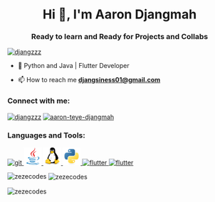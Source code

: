 <h1 align="center">Hi 👋, I'm Aaron Djangmah</h1>
<h3 align="center">Ready to learn and Ready for Projects and Collabs</h3>

<p align="left"> <a href="https://twitter.com/djangzzz" target="blank"><img src="https://img.shields.io/twitter/follow/djangzzz?logo=twitter&style=for-the-badge" alt="djangzzz" /></a> </p>

- 🌱 Python and Java | Flutter Developer

- 📫 How to reach me **djangsiness01@gmail.com**

<h3 align="left">Connect with me:</h3>
<p align="left">
<a href="https://twitter.com/djangzzz" target="blank"><img align="center" src="https://raw.githubusercontent.com/rahuldkjain/github-profile-readme-generator/master/src/images/icons/Social/twitter.svg" alt="djangzzz" height="30" width="40" /></a>
<a href="https://linkedin.com/in/aaron-teye-djangmah" target="blank"><img align="center" src="https://raw.githubusercontent.com/rahuldkjain/github-profile-readme-generator/master/src/images/icons/Social/linked-in-alt.svg" alt="aaron-teye-djangmah" height="30" width="40" /></a>
</p>

<h3 align="left">Languages and Tools:</h3>
<p align="left"> <a href="https://git-scm.com/" target="_blank" rel="noreferrer"> <img src="https://www.vectorlogo.zone/logos/git-scm/git-scm-icon.svg" alt="git" width="40" height="40"/> </a> <a href="https://www.java.com" target="_blank" rel="noreferrer"> <img src="https://raw.githubusercontent.com/devicons/devicon/master/icons/java/java-original.svg" alt="java" width="40" height="40"/> </a> <a href="https://www.linux.org/" target="_blank" rel="noreferrer"> <img src="https://raw.githubusercontent.com/devicons/devicon/master/icons/linux/linux-original.svg" alt="linux" width="40" height="40"/> </a> <a href="https://www.python.org" target="_blank" rel="noreferrer"> <img src="https://raw.githubusercontent.com/devicons/devicon/master/icons/python/python-original.svg" alt="python" width="40" height="40"/> </a> <a href="https://flutter.dev/" target="_blank" rel="noreferrer"> <img src="https://cdn-images-1.medium.com/max/1200/1*5-aoK8IBmXve5whBQM90GA.png" alt="flutter" width="40" height="40"/> </a> <a href="https://spring.io/" target="_blank" rel="noreferrer"> <img src="https://images.g2crowd.com/uploads/product/image/social_landscape/social_landscape_9d63a0ed04b871d3dacc8647b7f0927d/spring-boot.png" alt="flutter" width="40" height="40"/> </a> </p>

<p><img align="left" src="https://github-readme-stats.vercel.app/api/top-langs?username=zezecodes&show_icons=true&locale=en&layout=compact" alt="zezecodes" /></p>

<p>&nbsp;<img align="center" src="https://github-readme-stats.vercel.app/api?username=zezecodes&show_icons=true&locale=en" alt="zezecodes" /></p>

<p><img align="center" src="https://github-readme-streak-stats.herokuapp.com/?user=zezecodes&" alt="zezecodes" /></p>
